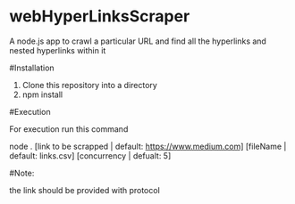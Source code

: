# webHyperLinksScraper
A node.js app to crawl a particular URL and find all the hyperlinks and nested hyperlinks within it

#Installation

1. Clone this repository into a directory
2. npm install

#Execution

For execution run this command

node . [link to be scrapped | default: https://www.medium.com] [fileName | default: links.csv] [concurrency | defualt: 5]

#Note:

the link should be provided with protocol